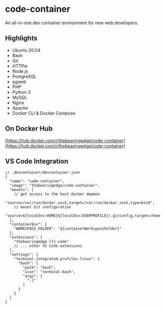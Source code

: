 # code-container

An all-in-one dev container environment for new web developers.

## Highlights

- Ubuntu 20.04
- Bash
- Git
- HTTPie
- Node.js
- PostgreSQL
- pgweb
- PHP
- Python 3
- MySQL
- Nginx
- Apache
- Docker CLI & Docker Compose

## On Docker Hub

[https://hub.docker.com/r/thebearingedge/code-container](https://hub.docker.com/r/thebearingedge/code-container)

## VS Code Integration

```jsonc
// .devcontainer/devcontainer.json
{
  "name": "code-container",
  "image": "thebearingedge/code-container",
  "mounts": [
    // get access to the host docker daemon
    "source=/var/run/docker.sock,target=/var/run/docker.sock,type=bind",
    // mount Git configuration
    "source=${localEnv:HOME}${localEnv:USERPROFILE}/.gitconfig,target=/home/dev/.gitconfig,type=bind"
  ],
  "containerEnv": {
    "WORKSPACE_FOLDER": "${containerWorkspaceFolder}"
  },
  "extensions": [
    "thebearingedge.lfz-code"
    // ... other VS Code extensions
  ],
  "settings": {
    "terminal.integrated.profiles.linux": {
      "bash": {
        "path": "bash",
        "icon": "terminal-bash",
        "args": [
          "-l"
        ]
      }
    }
  }
}
```
